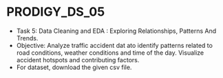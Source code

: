 # PRODIGY_DS_05
* Task 5: Data Cleaning and EDA : Exploring Relationships, Patterns And Trends.
* Objective: Analyze traffic accident dat ato identify patterns related to road conditions, weather conditions and time of the day. Visualize accident hotspots and contributing factors.
* For dataset, download the given csv file.
